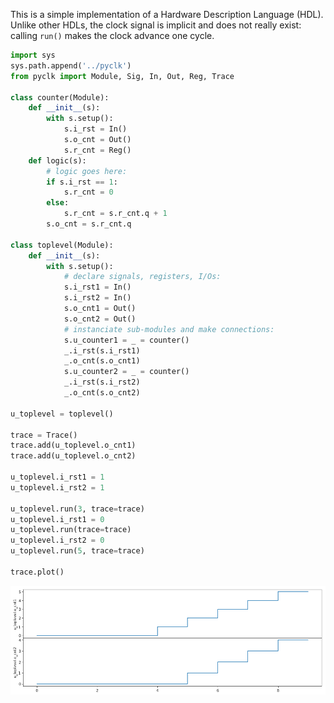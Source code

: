 This is a simple implementation of a Hardware Description Language (HDL).
Unlike other HDLs, the clock signal is implicit and does not really exist:
calling `run()` makes the clock advance one cycle.

```python
import sys
sys.path.append('../pyclk')
from pyclk import Module, Sig, In, Out, Reg, Trace

class counter(Module):
    def __init__(s):
        with s.setup():
            s.i_rst = In()
            s.o_cnt = Out()
            s.r_cnt = Reg()
    def logic(s):
        # logic goes here:
        if s.i_rst == 1:
            s.r_cnt = 0
        else:
            s.r_cnt = s.r_cnt.q + 1
        s.o_cnt = s.r_cnt.q

class toplevel(Module):
    def __init__(s):
        with s.setup():
            # declare signals, registers, I/Os:
            s.i_rst1 = In()
            s.i_rst2 = In()
            s.o_cnt1 = Out()
            s.o_cnt2 = Out()
            # instanciate sub-modules and make connections:
            s.u_counter1 = _ = counter()
            _.i_rst(s.i_rst1)
            _.o_cnt(s.o_cnt1)
            s.u_counter2 = _ = counter()
            _.i_rst(s.i_rst2)
            _.o_cnt(s.o_cnt2)

u_toplevel = toplevel()

trace = Trace()
trace.add(u_toplevel.o_cnt1)
trace.add(u_toplevel.o_cnt2)

u_toplevel.i_rst1 = 1
u_toplevel.i_rst2 = 1

u_toplevel.run(3, trace=trace)
u_toplevel.i_rst1 = 0
u_toplevel.run(trace=trace)
u_toplevel.i_rst2 = 0
u_toplevel.run(5, trace=trace)

trace.plot()
```

![alt text](examples/example.png)
